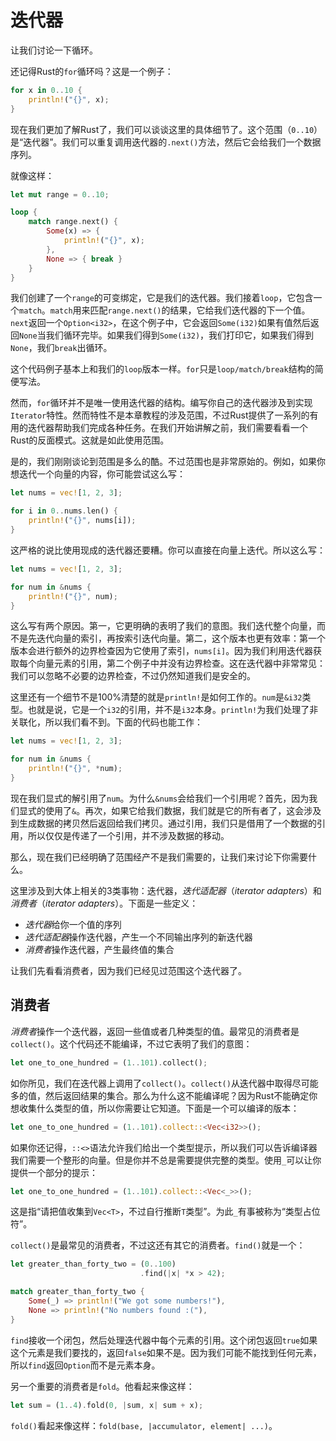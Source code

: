 # 迭代器
让我们讨论一下循环。

还记得Rust的`for`循环吗？这是一个例子：
```rust
for x in 0..10 {
    println!("{}", x);
}
```
现在我们更加了解Rust了，我们可以谈谈这里的具体细节了。这个范围（`0..10`）是“迭代器”。我们可以重复调用迭代器的`.next()`方法，然后它会给我们一个数据序列。

就像这样：
```rust
let mut range = 0..10;

loop {
    match range.next() {
        Some(x) => {
            println!("{}", x);
        },
        None => { break }
    }
}
```
我们创建了一个`range`的可变绑定，它是我们的迭代器。我们接着`loop`，它包含一个`match`。`match`用来匹配`range.next()`的结果，它给我们迭代器的下一个值。`next`返回一个`Option<i32>`，在这个例子中，它会返回`Some(i32)`如果有值然后返回`None`当我们循环完毕。如果我们得到`Some(i32)`，我们打印它，如果我们得到`None`，我们`break`出循环。

这个代码例子基本上和我们的`loop`版本一样。`for`只是`loop/match/break`结构的简便写法。

然而，`for`循环并不是唯一使用迭代器的结构。编写你自己的迭代器涉及到实现`Iterator`特性。然而特性不是本章教程的涉及范围，不过Rust提供了一系列的有用的迭代器帮助我们完成各种任务。在我们开始讲解之前，我们需要看看一个Rust的反面模式。这就是如此使用范围。

是的，我们刚刚谈论到范围是多么的酷。不过范围也是非常原始的。例如，如果你想迭代一个向量的内容，你可能尝试这么写：
```rust
let nums = vec![1, 2, 3];

for i in 0..nums.len() {
    println!("{}", nums[i]);
}
```
这严格的说比使用现成的迭代器还要糟。你可以直接在向量上迭代。所以这么写：
```rust
let nums = vec![1, 2, 3];

for num in &nums {
    println!("{}", num);
}
```
这么写有两个原因。第一，它更明确的表明了我们的意图。我们迭代整个向量，而不是先迭代向量的索引，再按索引迭代向量。第二，这个版本也更有效率：第一个版本会进行额外的边界检查因为它使用了索引，`nums[i]`。因为我们利用迭代器获取每个向量元素的引用，第二个例子中并没有边界检查。这在迭代器中非常常见：我们可以忽略不必要的边界检查，不过仍然知道我们是安全的。

这里还有一个细节不是100%清楚的就是`println!`是如何工作的。`num`是`&i32`类型。也就是说，它是一个`i32`的引用，并不是`i32`本身。`println!`为我们处理了非关联化，所以我们看不到。下面的代码也能工作：
```rust
let nums = vec![1, 2, 3];

for num in &nums {
    println!("{}", *num);
}
```
现在我们显式的解引用了`num`。为什么`&nums`会给我们一个引用呢？首先，因为我们显式的使用了`&`。再次，如果它给我们数据，我们就是它的所有者了，这会涉及到生成数据的拷贝然后返回给我们拷贝。通过引用，我们只是借用了一个数据的引用，所以仅仅是传递了一个引用，并不涉及数据的移动。

那么，现在我们已经明确了范围经产不是我们需要的，让我们来讨论下你需要什么。

这里涉及到大体上相关的3类事物：迭代器，*迭代适配器*（*iterator adapters*）和*消费者*（*iterator adapters*）。下面是一些定义：

* *迭代器*给你一个值的序列
* *迭代适配器*操作迭代器，产生一个不同输出序列的新迭代器
* *消费者*操作迭代器，产生最终值的集合

让我们先看看消费者，因为我们已经见过范围这个迭代器了。

## 消费者
*消费者*操作一个迭代器，返回一些值或者几种类型的值。最常见的消费者是`collect()`。这个代码还不能编译，不过它表明了我们的意图：
```rust
let one_to_one_hundred = (1..101).collect();
```
如你所见，我们在迭代器上调用了`collect()`。`collect()`从迭代器中取得尽可能多的值，然后返回结果的集合。那么为什么这不能编译呢？因为Rust不能确定你想收集什么类型的值，所以你需要让它知道。下面是一个可以编译的版本：
```rust
let one_to_one_hundred = (1..101).collect::<Vec<i32>>();
```
如果你还记得，`::<>`语法允许我们给出一个类型提示，所以我们可以告诉编译器我们需要一个整形的向量。但是你并不总是需要提供完整的类型。使用`_`可以让你提供一个部分的提示：
```rust
let one_to_one_hundred = (1..101).collect::<Vec<_>>();
```
这是指“请把值收集到`Vec<T>`，不过自行推断`T`类型”。为此`_`有事被称为“类型占位符”。

`collect()`是最常见的消费者，不过这还有其它的消费者。`find()`就是一个：
```rust
let greater_than_forty_two = (0..100)
                             .find(|x| *x > 42);

match greater_than_forty_two {
    Some(_) => println!("We got some numbers!"),
    None => println!("No numbers found :("),
}
```
`find`接收一个闭包，然后处理迭代器中每个元素的引用。这个闭包返回`true`如果这个元素是我们要找的，返回`false`如果不是。因为我们可能不能找到任何元素，所以`find`返回`Option`而不是元素本身。

另一个重要的消费者是`fold`。他看起来像这样：
```rust
let sum = (1..4).fold(0, |sum, x| sum + x);
```
`fold()`看起来像这样：`fold(base, |accumulator, element| ...)`。
